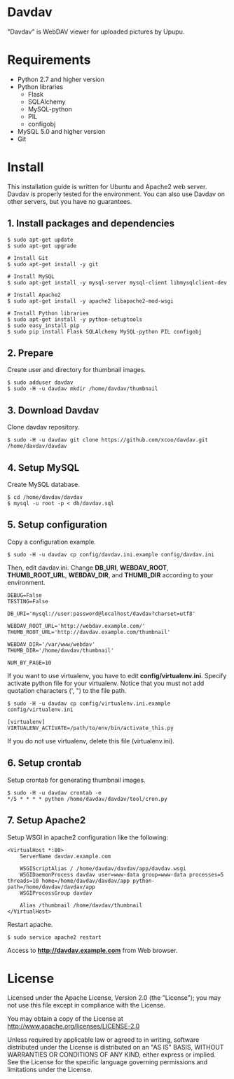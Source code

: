# Davdav

"Davdav" is WebDAV viewer for uploaded pictures by Upupu.

# Requirements

* Python 2.7 and higher version
* Python libraries
    * Flask
    * SQLAlchemy
    * MySQL-python
    * PIL
    * configobj
* MySQL 5.0 and higher version
* Git

# Install

This installation guide is written for Ubuntu and Apache2 web server.
Davdav is properly tested for the environment.
You can also use Davdav on other servers, but you have no guarantees.

## 1. Install packages and dependencies

    $ sudo apt-get update
    $ sudo apt-get upgrade
    
    # Install Git
    $ sudo apt-get install -y git
    
    # Install MySQL
    $ sudo apt-get install -y mysql-server mysql-client libmysqlclient-dev
    
    # Install Apache2 
    $ sudo apt-get install -y apache2 libapache2-mod-wsgi
    
    # Install Python libraries
    $ sudo apt-get install -y python-setuptools
    $ sudo easy_install pip
    $ sudo pip install Flask SQLAlchemy MySQL-python PIL configobj

## 2. Prepare

Create user and directory for thumbnail images.

    $ sudo adduser davdav
    $ sudo -H -u davdav mkdir /home/davdav/thumbnail

## 3. Download Davdav

Clone davdav repository.

    $ sudo -H -u davdav git clone https://github.com/xcoo/davdav.git /home/davdav/davdav

## 4. Setup MySQL

Create MySQL database.

    $ cd /home/davdav/davdav
    $ mysql -u root -p < db/davdav.sql

## 5. Setup configuration

Copy a configuration example.

    $ sudo -H -u davdav cp config/davdav.ini.example config/davdav.ini
    
Then, edit davdav.ini.
Change __DB_URI__, __WEBDAV_ROOT__, __THUMB_ROOT_URL__, __WEBDAV_DIR__, and __THUMB_DIR__ according to your environment.

    DEBUG=False
    TESTING=False

    DB_URI='mysql://user:password@localhost/davdav?charset=utf8'

    WEBDAV_ROOT_URL='http://webdav.example.com/'
    THUMB_ROOT_URL='http://davdav.example.com/thumbnail'

    WEBDAV_DIR='/var/www/webdav'
    THUMB_DIR='/home/davdav/thumbnail'

    NUM_BY_PAGE=10

If you want to use virtualenv, you have to edit __config/virtualenv.ini__.
Specify activate python file for your virtualenv.
Notice that you must not add quotation characters (', ") to the file path.

    $ sudo -H -u davdav cp config/virtualenv.ini.example config/virtualenv.ini
    
    [virtualenv]
    VIRTUALENV_ACTIVATE=/path/to/env/bin/activate_this.py       

If you do not use virtualenv, delete this file (virtualenv.ini).

## 6. Setup crontab

Setup crontab for generating thumbnail images.

    $ sudo -H -u davdav crontab -e
    */5 * * * * python /home/davdav/davdav/tool/cron.py

## 7. Setup Apache2

Setup WSGI in apache2 configuration like the following:

    <VirtualHost *:80>
        ServerName davdav.example.com

        WSGIScriptAlias / /home/davdav/davdav/app/davdav.wsgi
        WSGIDaemonProcess davdav user=www-data group=www-data processes=5 threads=10 home=/home/davdav/davdav/app python-path=/home/davdav/davdav/app
        WSGIProcessGroup davdav

        Alias /thumbnail /home/davdav/thumbnail
    </VirtualHost>

Restart apache.

    $ sudo service apache2 restart

Access to __http://davdav.example.com__ from Web browser.

# License

Licensed under the Apache License, Version 2.0 (the "License"); you may not use this file except in compliance with the License.

You may obtain a copy of the License at http://www.apache.org/licenses/LICENSE-2.0

Unless required by applicable law or agreed to in writing, software distributed under the License is distributed on an "AS IS" BASIS, WITHOUT WARRANTIES OR CONDITIONS OF ANY KIND, either express or implied. See the License for the specific language governing permissions and limitations under the License.